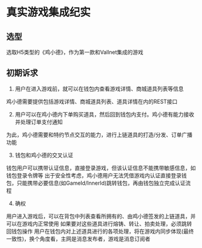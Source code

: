 # 真实游戏集成纪实

## 选型

选取H5类型的《鸡小德》，作为第一款和Vallnet集成的游戏

## 初期诉求

1. 用户在进入游戏前，就可以在钱包内查看游戏详情、商城道具列表等信息

鸡小德需要提供包括游戏详情、商城道具列表、道具详情在内的REST接口

2. 用户可以在鸡小德内下单购买道具，然后回到钱包内支付。鸡小德有能力接收并处理订单支付通知

为此，鸡小德需要和特约节点交互的能力，进行上链道具的打造/分发、订单广播功能

3. 钱包和鸡小德的交叉认证

钱包用户可以携带认证信息，直接登录游戏，但该认证信息不能携带敏感信息，如钱包登录令牌等
出于安全性考虑，鸡小德用户无法凭借游戏内认证直接登录钱包，只能携带必要信息(如GameId/InnerId)跳转钱包，再由钱包独立完成认证流程

4. 确权

用户进入游戏后，可以在背包中列表查看所拥有的、由鸡小德签发的上链道具，并可以在游戏内正常使用
如果要对这些道具进行熔铸、转让、拍卖处理，必须跳转回钱包操作
用户在钱包内对上述道具进行的各项处理，将在游戏内同步体现(最终一致性)，换个角度看，主网是消息发布者，游戏是消息订阅者

